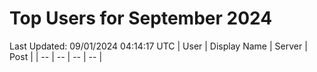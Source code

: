 # Top Users for September 2024
Last Updated: 09/01/2024 04:14:17 UTC
| User | Display Name | Server | Post |
| -- | -- | -- | -- |
